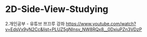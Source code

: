 # 2D-Side-View-Studying
2.개인공부 - 유튜브 쯔끄루 강좌
https://www.youtube.com/watch?v=EdsVx9yN2Cc&list=PLUZ5gNInsv_NW8RQx8__0DxiuPZn3VDzP
